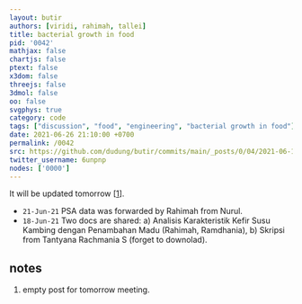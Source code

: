```yaml
---
layout: butir
authors: [viridi, rahimah, tallei]
title: bacterial growth in food
pid: '0042'
mathjax: false
chartjs: false
ptext: false
x3dom: false
threejs: false
3dmol: false
oo: false
svgphys: true
category: code
tags: ["discussion", "food", "engineering", "bacterial growth in food"]
date: 2021-06-26 21:10:00 +0700
permalink: /0042
src: https://github.com/dudung/butir/commits/main/_posts/0/04/2021-06-17-food-processing-model.md
twitter_username: 6unpnp
nodes: ['0000']
---
```

It will be updated tomorrow [[1](#r01)].

+ `21-Jun-21` PSA data was forwarded by Rahimah from Nurul.
+ `18-Jun-21` Two docs are shared: a) Analisis Karakteristik Kefir Susu Kambing dengan Penambahan Madu (Rahimah, Ramdhania), b) Skripsi from Tantyana Rachmania S (forget to downolad).
## notes
1. <a name="r01"></a>empty post for tomorrow meeting.
